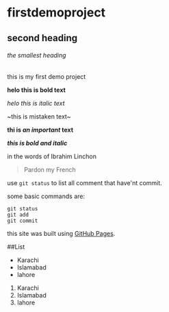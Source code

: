 # firstdemoproject

## second heading

###### the smallest heading

this is my first demo project

**helo this is bold text**

*helo this is italic text*

~this is mistaken text~

**thi is _an important_ text**

***this is bold and italic***

in the words of Ibrahim Linchon

>Pardon my French

use `git status` to list all comment that have'nt commit.

some basic commands are:
```
git status
git add
git commit
```
this site was built using [GitHub Pages](htpp://pages.github.com/).

##List

- Karachi
- Islamabad
- lahore

1. Karachi
2. Islamabad
3. lahore

